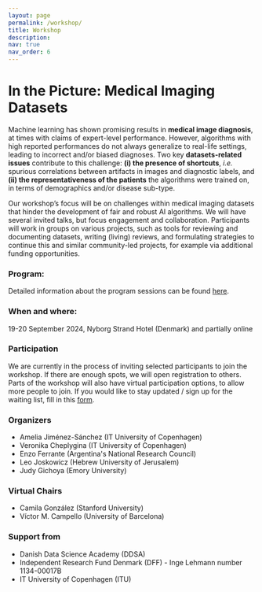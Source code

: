 ```yaml
---
layout: page
permalink: /workshop/
title: Workshop
description: 
nav: true
nav_order: 6
---
```


# In the Picture: Medical Imaging Datasets

Machine learning has shown promising results in **medical image diagnosis**, at times with claims of expert-level performance. However, algorithms with high reported performances do not always generalize to real-life settings, leading to incorrect and/or biased diagnoses. Two key **datasets-related issues** contribute to this challenge: **(i) the presence of shortcuts**, *i.e.* spurious correlations between artifacts in images and diagnostic labels, and **(ii) the representativeness of the patients** the algorithms were trained on, in terms of demographics and/or disease sub-type.

Our workshop’s focus will be on challenges within medical imaging datasets that hinder the development of fair and robust AI algorithms. We will have several invited talks, but focus engagement and collaboration. Participants will work in groups on various projects, such as tools for reviewing and documenting datasets, writing (living) reviews, and formulating strategies to continue this and similar community-led projects, for example via additional funding opportunities.

### Program:
Detailed information about the program sessions can be found [here](https://docs.google.com/document/d/1pGl1JuVzB87lmuXd5xmBFxeW_hrBhko6OSDKTMiKceA/edit?usp=sharing).

### When and where: 
19-20 September 2024, Nyborg Strand Hotel (Denmark) and partially online 

### Participation
We are currently in the process of inviting selected participants to join the workshop. If there are enough spots, we will open registration to others. Parts of the workshop will also have virtual participation options, to allow more people to join. If you would like to stay updated / sign up for the waiting list, fill in this [form](https://forms.office.com/e/sBmiZuRARK).

### Organizers
* Amelia Jiménez-Sánchez (IT University of Copenhagen)
* Veronika Cheplygina (IT University of Copenhagen)
* Enzo Ferrante (Argentina's National Research Council)
* Leo Joskowicz (Hebrew University of Jerusalem)
* Judy Gichoya (Emory University)

### Virtual Chairs
* Camila González (Stanford University)
* Víctor M. Campello (University of Barcelona)

### Support from
* Danish Data Science Academy (DDSA)
* Independent Research Fund Denmark (DFF) - Inge Lehmann number 1134-00017B
* IT University of Copenhagen (ITU)
